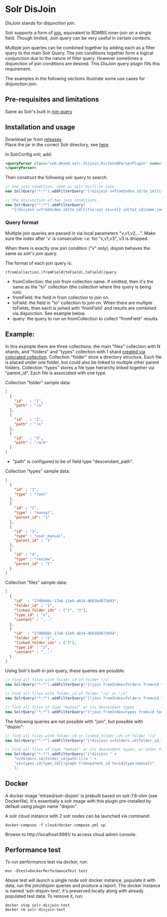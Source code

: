 # Solr DisJoin

DisJoin stands for disjunction join.

Solr supports a form of [join](https://wiki.apache.org/solr/Join), 
equivalent to RDMBS inner-join on a single field.  Though limited, Join query 
can be very useful in certain contexts.  

Multiple join queries can be combined together by adding each as a filter query 
to the main Solr Query.  The join conditions together form a logical conjunction 
due to the nature of filter query.  However sometimes a disjunction of join 
conditions are desired.  This DisJoin query plugin fills this requirement.  

The examples in the following sections illustrate some use cases for disjunction join.

## Pre-requisites and limitations

Same as Solr's built in [join query](https://lucene.apache.org/solr/guide/7_6/other-parsers.html)

## Installation and usage

Download jar from [releases](https://github.com/mhzed/solr-disjoin/releases).  
Place the jar in the correct Solr directory, see [here](https://wiki.apache.org/solr/SolrPlugins).

In SolrConfig.xml, add:

```xml
<queryParser class="com.mhzed.solr.disjoin.DisJoinQParserPlugin" name="disjoin">
</queryParser>
```

Then construct the following solr query to search:

```java
// one join condition, same as solr built-in join
new SolrQuery("*:*").addFilterQuery("{!disjoin v=fromIndex.id|to_id|title:xyz}");

// the disjunction of two join conditions.
new SolrQuery("*:*").addFilterQuery(
   "{!disjoin v=fromIndex.id|to_id|title:xyz v1=col2.id|to2_id|name:joe}");
```

### Query format

Multiple join queries are passed in via local parameters "v,v1,v2,...". Make 
sure the index after 'v' is consecutive: i.e. for "v,v1,v3", v3 is dropped. 

When there is exactly one join condition ("v" only), disjoin behaves the same as solr's 
join query. 

The format of each join query is:
```
(fromCollection.)fromField|toField(,toField)|query
```

* fromCollection: the join from collection name.  If omitted, then it's the same
  as the "to" collection (the collection where this query is being run).  
* fromField: the field in from collection to join on.
* toField: the field in "to" collection to join on.  When there are multiple 
  toFields, then each is joined with 'fromField' and results are combined via
  disjunction.  See example below.
* query: the query to run on fromCollection to collect "fromField" results.


## Example:

In this example there are three collections:  the main "files" collection with N
shards, and "folders" and "types" collection with 1 shard [created via 
colocated collection](https://lucene.apache.org/solr/guide/7_5/colocating-collections.html).
Collection "folder" store a directory structure.  Each file is placed under one folder, but
could also be linked to multiple other parent folders.  Collection "types" stores a 
file type hierarchy linked together via "parent_id".  Each file is associated with one type.

Collection "folder" sample data:
```json
[
  {
    "id"   : "1",
    "path" : "/a"
  },
  {
    "id"   : "2",
    "path" : "/x"
  },
  {
    "id"   : "3",
    "path" : "/a/b"
  }
]
```
* "path" is configured to be of field type "descendant_path".

Collection "types" sample data:
```json
[
  {
    "id" : "1",
    "type" : "root"
  },
  {
    "id" : "2",
    "type" : "manual",
    "parent_id": "1"
  },
  {
    "id" : "3",
    "type" : "user_manual",
    "parent_id" : "2"
  },
  {
    "id" : "4",
    "type" : "review",
    "parent_id" : "1"
  }
]
```

Collection "files" sample data:
```json
[
  {
    "id"  : "17d0dddc-17a6-11e9-ab14-d663bd873d93",
    "folder_id" : "1",
    "linked_folder_ids" : ["2", "3"],
    "type_id" : "1",
    "content" : "..."
  },
  {
    "id"  : "17d0dddc-17a6-11e9-ab14-d663bd873d94",
    "folder_id" : "2",
    "linked_folder_ids" : ["3"],
    "type_id" : "2",
    "content" : "..."
  }
]
```

Using Solr's built-in join query, these queries are possible:

```java 
// find all files with folder_id of folder "/a"
new SolrQuery("*:*").addFilterQuery("{!join fromIndex=folders from=id to=folder_id}path:\\/a");

// find all files with folder_id of folder "/a" or "/x"
new SolrQuery("*:*").addFilterQuery("{!join fromIndex=folders from=id to=folder_id}path:\\/a OR path:\\/x");

// find all files of type "manual" or its descendant types
new SolrQuery("*:*").addFilterQuery("{!join fromIndex=types from=id to=type_id}{!graph from=parent_id to=id}type:manual");
```

The following queries are not possible with "join", but possible with "disjoin": 

```java
// find all files with folder_id or linked_folder_ids of folder "/a" 
new SolrQuery("*:*").addFilterQuery("{!disjoin v=folders.id|folder_id,linked_folder_ids|path:\\/a}")  

// find all files of type "manual" or its descendant types, or under folder "/a"
new SolrQuery("*:*").addFilterQuery("{!disjoin " + 
	"v=folders.id|folder_id|path:\\/a " + 
	"v1=types.id|type_id|{!graph from=parent_id to=id}type:manual}"
	);
```

## Docker

A docker image 'mhzed/solr-disjoin' is prebuilt based on solr:7.6-slim (see Dockerfile). It's essentially a solr image with this plugin pre-installed by default using plugin name "disjoin".

A solr cloud instance with 2 solr nodes can be launched via command:
```
docker-compose -f cloud/docker-compose.yml up
```
Browse to http://localhost:8981/ to access cloud admin console.

## Performance test

To run performance test via docker, run:
```
mvn -Dtest=DockerPerformanceTest test
```

Above test will launch a single node solr docker instance, populate it with data, run the join/disjoin queries and produce a report.  The docker instance is named 'solr-disjoin-test', it's preserved locally along with already populated test data.  To remove it, run:
```
docker stop solr-disjoin-test
docker rm solr-disjoin-test
```
